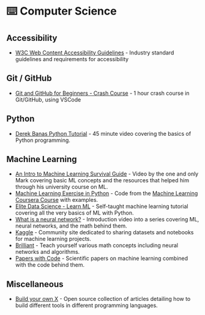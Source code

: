 # ⌨️ Computer Science

## Accessibility

* [W3C Web Content Accessibility Guidelines](https://www.w3.org/WAI/standards-guidelines/wcag/) - Industry standard guidelines and requirements for accessibility

## Git / GitHub

* [Git and GitHub for Beginners - Crash Course](https://www.youtube.com/watch?v=RGOj5yH7evk) - 1 hour crash course in Git/GitHub, using VSCode

## Python

* [Derek Banas Python Tutorial](https://www.youtube.com/watch?v=N4mEzFDjqtA&ab_channel=DerekBanas) - 45 minute video covering the basics of Python programming. 

## Machine Learning

* [An Intro to Machine Learning Survival Guide](https://www.youtube.com/watch?v=cb1SKK5RbOg&ab_channel=MarkBacon) - Video by the one and only Mark covering basic ML concepts and the resources that helped him through his university course on ML.
* [Machine Learning Exercise in Python](https://www.johnwittenauer.net/machine-learning-exercises-in-python-part-1/) - Code from the [Machine Learning Coursera Course](https://www.coursera.org/learn/machine-learning) with examples.
* [Elite Data Science - Learn ML](https://elitedatascience.com/learn-machine-learning) - Self-taught machine learning tutorial covering all the very basics of ML with Python.
* [What is a neural network?](https://www.youtube.com/watch?v=aircAruvnKk&ab_channel=3Blue1Brown) - Introduction video into a series covering ML, neural networks, and the math behind them.
* [Kaggle](https://www.kaggle.com/) - Community site dedicated to sharing datasets and notebooks for machine learning projects.
* [Brilliant](https://brilliant.org) - Teach yourself various math concepts including neural networks and algorithms.
* [Papers with Code](https://paperswithcode.com/sota) - Scientific papers on machine learning combined with the code behind them.

## Miscellaneous

* [Build your own X](https://github.com/danistefanovic/build-your-own-x) - Open source collection of articles detailing how to build different tools in different programming languages.
